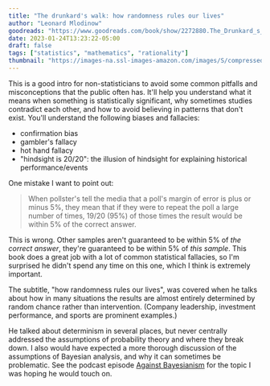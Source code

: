 ```yaml
---
title: "The drunkard's walk: how randomness rules our lives"
author: "Leonard Mlodinow"
goodreads: "https://www.goodreads.com/book/show/2272880.The_Drunkard_s_Walk"
date: 2023-01-24T13:23:22-05:00
draft: false
tags: ["statistics", "mathematics", "rationality"]
thumbnail: "https://images-na.ssl-images-amazon.com/images/S/compressed.photo.goodreads.com/books/1320392907i/2272880.jpg"
---
```


This is a good intro for non-statisticians to avoid some common pitfalls and misconceptions that the public often has. It'll help you understand what it means when something is statistically significant, why sometimes studies contradict each other, and how to avoid believing in patterns that don't exist. You'll understand the following biases and fallacies:

- confirmation bias
- gambler's fallacy
- hot hand fallacy
- "hindsight is 20/20": the illusion of hindsight for explaining historical performance/events

One mistake I want to point out:

> When pollster's tell the media that a poll's margin of error is plus or minus 5%, they mean that if they were to repeat the poll a large number of times, 19/20 (95%) of those times the result would be within 5% of the correct answer.

This is wrong. Other samples aren't guaranteed to be within 5% of *the correct answer*, they're guaranteed to be within 5% of *this sample*. This book does a great job with a lot of common statistical fallacies, so I'm surprised he didn't spend any time on this one, which I think is extremely important.

The subtitle, "how randomness rules our lives", was covered when he talks about how in many situations the results are almost entirely determined by random chance rather than intervention. (Company leadership, investment performance, and sports are prominent examples.)

He talked about determinism in several places, but never centrally addressed the assumptions of probability theory and where they break down. I also would have expected a more thorough discussion of the assumptions of Bayesian analysis, and why it can sometimes be problematic. See the podcast episode [Against Bayesianism](https://josephnoelwalker.com/139-david-deutsch/) for the topic I was hoping he would touch on.
